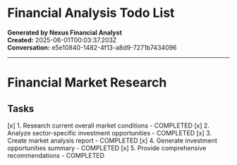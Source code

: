 # Financial Analysis Todo List

**Generated by Nexus Financial Analyst**  
**Created:** 2025-06-01T00:03:37.203Z  
**Conversation:** e5e10840-1482-4f13-a8d9-7271b7434096

---

# Financial Market Research

## Tasks
[x] 1. Research current overall market conditions - COMPLETED
[x] 2. Analyze sector-specific investment opportunities - COMPLETED
[x] 3. Create market analysis report - COMPLETED
[x] 4. Generate investment opportunities summary - COMPLETED
[x] 5. Provide comprehensive recommendations - COMPLETED